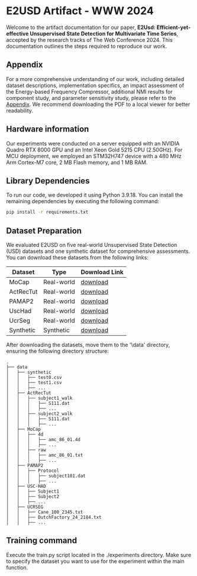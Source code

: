 # E2USD Artifact - WWW 2024
Welcome to the artifact documentation for our paper, **E2Usd: Efficient-yet-effective Unsupervised State Detection for Multivariate Time Series**, accepted by the research tracks of The Web Conference 2024. This documentation outlines the steps required to reproduce our work.


## Appendix
For a more comprehensive understanding of our work, including detailed dataset descriptions, implementation specifics, an impact assessment of the Energy-based Frequency Compressor, additional NMI results for component study, and parameter sensitivity study, please refer to the [Appendix](Appendix.pdf). We recommend downloading the PDF to a local viewer for better readability.

## Hardware information
Our experiments were conducted on a server equipped with an NVIDIA Quadro RTX 8000 GPU and an Intel Xeon Gold 5215 CPU (2.50GHz). For MCU deployment, we employed an STM32H747 device with a 480 MHz Arm Cortex-M7 core, 2 MB Flash memory, and 1 MB RAM.

## Library Dependencies
To run our code, we developed it using Python 3.9.18. You can install the remaining dependencies by executing the following command:
```bash
pip install -r requirements.txt
```
## Dataset Preparation
We evaluated E2USD on five real-world Unsupervised State Detection (USD) datasets and one synthetic dataset for comprehensive assessments. You can download these datasets from the following links:


| Dataset   | Type               | Download Link |
|----------|----------|--------------------|
| MoCap   | Real-world | [download](https://drive.google.com/file/d/1Z3HRSxUUfjiPRMzGrOcGie63S1HXA8nf/view?usp=sharing) |
| ActRecTut| Real-world | [download](https://drive.google.com/file/d/1tU5EmxRUk37TzgvpkcgTMQSVG8DBGCUt/view?usp=sharing) |
| PAMAP2| Real-world | [download](https://drive.google.com/file/d/11zwi7PwJiRujncT7kt0NOGOo_GavSSo2/view?usp=sharing) |
| UscHad| Real-world | [download](https://drive.google.com/file/d/1kBHPZZCCN1zrZd7CoSGzG3_W0Jdsm9kF/view?usp=sharing) |
| UcrSeg| Real-world | [download](https://drive.google.com/file/d/1nGH-l3tkp18SauzUUR6P0FhlhEQDLTu2/view?usp=sharing) |
| Synthetic | Synthetic | [download](https://drive.google.com/file/d/1C6Pl58O-un4DUPdzqC9PKs09wQi8knYx/view?usp=sharing) |

After downloading the datasets, move them to the '\data' directory, ensuring the following directory structure:


```
.
├── data
│   ├── synthetic
│   │   ├── test0.csv
│   │   ├── test1.csv
│   │   ├── ...
│   ├── ActRecTut
│   │   ├── subject1_walk
│   │   │   ├── S111.dat
│   │   │   ├── ...
│   │   ├── subject2_walk
│   │   │   ├── S111.dat
│   │   │   ├── ...
│   ├── MoCap
│   │   ├── 4d
│   │   │   ├── amc_86_01.4d
│   │   │   ├── ...
│   │   ├── raw
│   │   │   ├── amc_86_01.txt
│   │   │   ├── ...
│   ├── PAMAP2
│   │   ├── Protocol
│   │   │   ├── subject101.dat
│   │   │   ├── ...
│   ├── USC-HAD
│   │   ├── Subject1
│   │   ├── Subject2
│   │   ├── ...
│   ├── UCRSEG
│   │   ├── Cane_100_2345.txt
│   │   ├── DutchFactory_24_2184.txt
│   │   ├── ...

```
## Training command

Execute the train.py script located in the ./experiments directory. Make sure to specify the dataset you want to use for the experiment within the main function.
